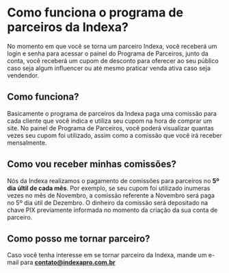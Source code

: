 # Como funciona o programa de parceiros da Indexa?

No momento em que você se torna um parceiro Indexa, você receberá um login e senha para acessar o painel do Programa de Parceiros, junto da conta, você receberá um cupom de desconto para oferecer ao seu público caso seja algum influencer ou até mesmo praticar venda ativa caso seja vendendor.

## Como funciona?

Basicamente o programa de parceiros da Indexa paga uma comissão para cada cliente que você indica e utiliza seu cupom na hora de comprar um site. No painel de Programa de Parceiros, você poderá visualizar quantas vezes seu cupom foi utilizado, assim como a comissão que você irá receber mensalmente.

## Como vou receber minhas comissões?

Nós da Indexa realizamos o pagamento de comissões para parceiros no **5º dia últil de cada mês**. Por exemplo, se seu cupom foi utilizado inumeras vezes no mês de Novembro, a comissão referente a Novembro será paga no 5º dia útil de Dezembro. O dinheiro da comissão será depositado na chave PIX previamente informada no momento da criação da sua conta de parceiro.

## Como posso me tornar parceiro?

Caso você tenha interesse em se tornar parceiro da Indexa, mande um e-mail para **contato@indexapro.com.br**